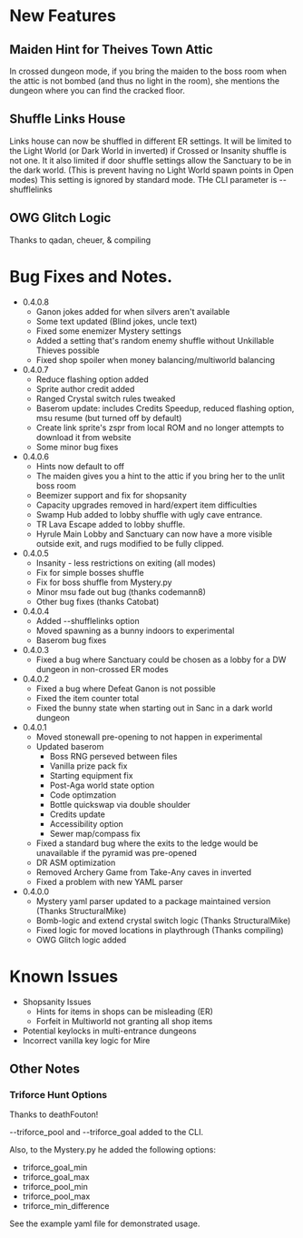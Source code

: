 # New Features

## Maiden Hint for Theives Town Attic

In crossed dungeon mode, if you bring the maiden to the boss room when the attic is not bombed (and thus no light in the room), she mentions the dungeon where you can find the cracked floor.

## Shuffle Links House

Links house can now be shuffled in different ER settings. It will be limited to the Light World (or Dark World in inverted) if Crossed or Insanity shuffle is not one. It it also limited if door shuffle settings allow the Sanctuary to be in the dark world. (This is prevent having no Light World spawn points in Open modes) This setting is ignored by standard mode. THe CLI parameter is --shufflelinks

## OWG Glitch Logic

Thanks to qadan, cheuer, & compiling

# Bug Fixes and Notes.

* 0.4.0.8
	* Ganon jokes added for when silvers aren't available
	* Some text updated (Blind jokes, uncle text)
	* Fixed some enemizer Mystery settings
	* Added a setting that's random enemy shuffle without Unkillable Thieves possible
	* Fixed shop spoiler when money balancing/multiworld balancing
* 0.4.0.7
	* Reduce flashing option added
	* Sprite author credit added
	* Ranged Crystal switch rules tweaked
	* Baserom update: includes Credits Speedup, reduced flashing option, msu resume (but turned off by default)
	* Create link sprite's zspr from local ROM and no longer attempts to download it from website
	* Some minor bug fixes
* 0.4.0.6
	* Hints now default to off
	* The maiden gives you a hint to the attic if you bring her to the unlit boss room
	* Beemizer support and fix for shopsanity
	* Capacity upgrades removed in hard/expert item difficulties
	* Swamp Hub added to lobby shuffle with ugly cave entrance.
	* TR Lava Escape added to lobby shuffle.
	* Hyrule Main Lobby and Sanctuary can now have a more visible outside exit, and rugs modified to be fully clipped. 
* 0.4.0.5
	* Insanity - less restrictions on exiting (all modes)
	* Fix for simple bosses shuffle
	* Fix for boss shuffle from Mystery.py
	* Minor msu fade out bug (thanks codemann8)
	* Other bug fixes (thanks Catobat)
* 0.4.0.4
	* Added --shufflelinks option
	* Moved spawning as a bunny indoors to experimental
	* Baserom bug fixes	
* 0.4.0.3
	* Fixed a bug where Sanctuary could be chosen as a lobby for a DW dungeon in non-crossed ER modes
* 0.4.0.2
	* Fixed a bug where Defeat Ganon is not possible
	* Fixed the item counter total
	* Fixed the bunny state when starting out in Sanc in a dark world dungeon
* 0.4.0.1
	* Moved stonewall pre-opening to not happen in experimental
	* Updated baserom
		* Boss RNG perseved between files
		* Vanilla prize pack fix
		* Starting equipment fix
		* Post-Aga world state option
		* Code optimzation
		* Bottle quickswap via double shoulder
		* Credits update
		* Accessibility option
		* Sewer map/compass fix
	* Fixed a standard bug where the exits to the ledge would be unavailable if the pyramid was pre-opened
	* DR ASM optimization
	* Removed Archery Game from Take-Any caves in inverted
	* Fixed a problem with new YAML parser
* 0.4.0.0
	* Mystery yaml parser updated to a package maintained version (Thanks StructuralMike)
	* Bomb-logic and extend crystal switch logic (Thanks StructuralMike)
	* Fixed logic for moved locations in playthrough (Thanks compiling)
	* OWG Glitch logic added

# Known Issues

* Shopsanity Issues
	* Hints for items in shops can be misleading (ER)
	* Forfeit in Multiworld not granting all shop items
* Potential keylocks in multi-entrance dungeons
* Incorrect vanilla key logic for Mire

## Other Notes

### Triforce Hunt Options

Thanks to deathFouton!

--triforce_pool and --triforce_goal added to the CLI. 

Also, to the Mystery.py he added the following options:
* triforce_goal_min
* triforce_goal_max
* triforce_pool_min
* triforce_pool_max
* triforce_min_difference

See the example yaml file for demonstrated usage.